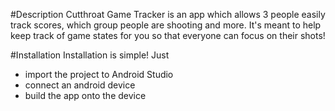 #Description
Cutthroat Game Tracker is an app which allows 3 people easily track scores, which group people are shooting and more. 
It's meant to help keep track of game states for you so that everyone can focus on their shots!

#Installation
Installation is simple! Just
- import the project to Android Studio
- connect an android device
- build the app onto the device
